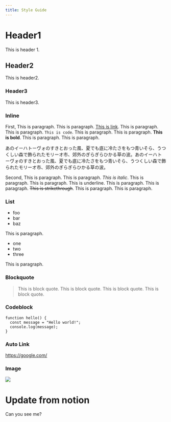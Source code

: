 ```yaml
---
title: Style Guide
---
```


# Header1

This is header 1.

## Header2

This is header2.

### Header3

This is header3.

### Inline

First, This is paragraph. This is paragraph. [This is link](https://google.com/). This is paragraph. This is paragraph. `This is code`. This is paragraph. This is paragraph. **This is bold**. This is paragraph. This is paragraph.

あのイーハトーヴォのすきとおった風、夏でも底に冷たさをもつ青いそら、うつくしい森で飾られたモリーオ市、郊外のぎらぎらひかる草の波。あのイーハトーヴォのすきとおった風、夏でも底に冷たさをもつ青いそら、うつくしい森で飾られたモリーオ市、郊外のぎらぎらひかる草の波。

Second, This is paragraph. This is paragraph. _This is italic_. This is paragraph. This is paragraph. This is underline. This is paragraph. This is paragraph. ~~This is strikethrough~~. This is paragraph. This is paragraph. 

### List

- foo
- bar
- baz

This is paragraph.

+ one
+ two
+ three

This is paragraph.

### Blockquote

> This is block quote. This is block quote. This is block quote. This is block quote.

### Codeblock

```
function hello() {
  const message = "Hello world!";
  console.log(message);
}
```

### Auto Link

https://google.com/

### Image

![](/images/c8d4a8af-2f19-4ab8-a926-cd90bb021fa4.png)

# Update from notion

Can you see me?

